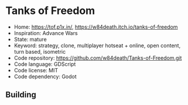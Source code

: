 # Tanks of Freedom

- Home: https://tof.p1x.in/, https://w84death.itch.io/tanks-of-freedom
- Inspiration: Advance Wars
- State: mature
- Keyword: strategy, clone, multiplayer hotseat + online, open content, turn based, isometric
- Code repository: https://github.com/w84death/Tanks-of-Freedom.git
- Code language: GDScript
- Code license: MIT
- Code dependency: Godot

## Building
